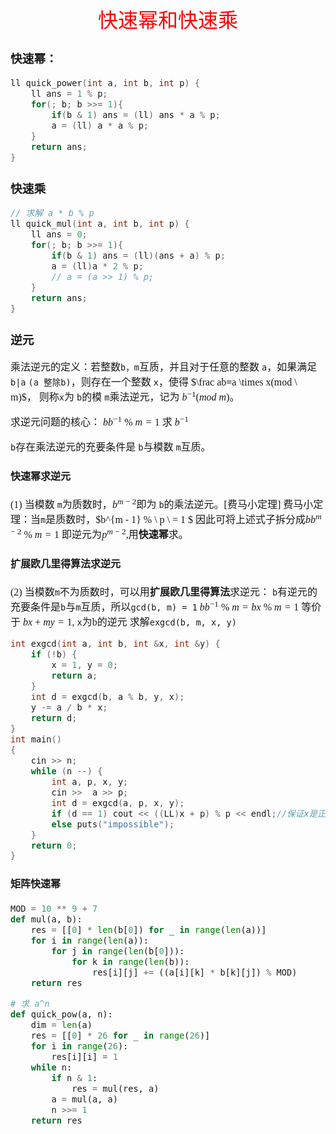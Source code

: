 <font face="楷体" size = 3>

<center><font face="楷体" size=6, color='red'> 快速幂和快速乘 </font> </center>

### 快速幂：
```c++
ll quick_power(int a, int b, int p) {
    ll ans = 1 % p;
    for(; b; b >>= 1){
        if(b & 1) ans = (ll) ans * a % p;
        a = (ll) a * a % p;
    }
    return ans;
}
```


### 快速乘
```c++
// 求解 a * b % p
ll quick_mul(int a, int b, int p) {
    ll ans = 0;
    for(; b; b >>= 1){
        if(b & 1) ans = (ll)(ans + a) % p;
        a = (ll)a * 2 % p;
        // a = (a >> 1) % p;
    }
    return ans;
}
```

### 逆元

乘法逆元的定义：若整数`b，m`互质，并且对于任意的整数 `a`，如果满足 `b|a` `(a 整除b)`，则存在一个整数 `x`，使得
$\frac ab≡a \times x(mod \ m)$，
则称`x`为 `b`的模 `m`乘法逆元，记为 $b^{−1}(mod \ m)$。

求逆元问题的核心：
$b b^{-1} \  \%  \ m = 1$ 求 $b^{-1}$

`b`存在乘法逆元的充要条件是 `b`与模数 `m`互质。
#### 快速幂求逆元
(1) 当模数 `m`为质数时，$b^{m−2}$即为 `b`的乘法逆元。[费马小定理]
费马小定理：当`m`是质数时，$b^{m - 1} \% \  p \  = 1 $
因此可将上述式子拆分成$b b^{m - 2} \  \%  \ m = 1$
即逆元为$p^{m - 2}$,用**快速幂**求。

#### 扩展欧几里得算法求逆元
(2) 当模数`m`不为质数时，可以用**扩展欧几里得算法**求逆元：
`b`有逆元的充要条件是`b`与`m`互质，所以`gcd(b, m) = 1`
$b b^{-1} \  \%  \ m = b x \  \%  \ m = 1$ 等价于 $bx + my = 1$, `x`为b的逆元
求解`exgcd(b, m, x, y)`

```c++
int exgcd(int a, int b, int &x, int &y) {
    if (!b) {
        x = 1, y = 0;
        return a;
    }
    int d = exgcd(b, a % b, y, x);
    y -= a / b * x;
    return d;
}
int main()
{
    cin >> n;
    while (n --) {
        int a, p, x, y;
        cin >>  a >> p;
        int d = exgcd(a, p, x, y);
        if (d == 1) cout << ((LL)x + p) % p << endl;//保证x是正数
        else puts("impossible");
    }
    return 0;
}
```


#### 矩阵快速幂

```python
MOD = 10 ** 9 + 7
def mul(a, b):
    res = [[0] * len(b[0]) for _ in range(len(a))]
    for i in range(len(a)):
        for j in range(len(b[0])):
            for k in range(len(b)):
                res[i][j] += ((a[i][k] * b[k][j]) % MOD)
    return res

# 求 a^n
def quick_pow(a, n):
    dim = len(a)
    res = [[0] * 26 for _ in range(26)]
    for i in range(26):
        res[i][i] = 1
    while n:
        if n & 1:
            res = mul(res, a)
        a = mul(a, a)
        n >>= 1
    return res
```
